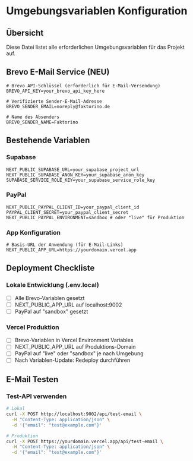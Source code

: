 # Umgebungsvariablen Konfiguration

## Übersicht
Diese Datei listet alle erforderlichen Umgebungsvariablen für das Projekt auf.

## Brevo E-Mail Service (NEU)

```env
# Brevo API-Schlüssel (erforderlich für E-Mail-Versendung)
BREVO_API_KEY=your_brevo_api_key_here

# Verifizierte Sender-E-Mail-Adresse
BREVO_SENDER_EMAIL=noreply@faktorino.de

# Name des Absenders
BREVO_SENDER_NAME=Faktorino
```

## Bestehende Variablen

### Supabase
```env
NEXT_PUBLIC_SUPABASE_URL=your_supabase_project_url
NEXT_PUBLIC_SUPABASE_ANON_KEY=your_supabase_anon_key
SUPABASE_SERVICE_ROLE_KEY=your_supabase_service_role_key
```

### PayPal
```env
NEXT_PUBLIC_PAYPAL_CLIENT_ID=your_paypal_client_id
PAYPAL_CLIENT_SECRET=your_paypal_client_secret
NEXT_PUBLIC_PAYPAL_ENVIRONMENT=sandbox # oder "live" für Produktion
```

### App Konfiguration
```env
# Basis-URL der Anwendung (für E-Mail-Links)
NEXT_PUBLIC_APP_URL=https://yourdomain.vercel.app
```

## Deployment Checkliste

### Lokale Entwicklung (.env.local)
- [ ] Alle Brevo-Variablen gesetzt
- [ ] NEXT_PUBLIC_APP_URL auf localhost:9002
- [ ] PayPal auf "sandbox" gesetzt

### Vercel Produktion
- [ ] Brevo-Variablen in Vercel Environment Variables
- [ ] NEXT_PUBLIC_APP_URL auf Produktions-Domain
- [ ] PayPal auf "live" oder "sandbox" je nach Umgebung
- [ ] Nach Variablen-Update: Redeploy durchführen

## E-Mail Testen

### Test-API verwenden
```bash
# Lokal
curl -X POST http://localhost:9002/api/test-email \
  -H "Content-Type: application/json" \
  -d '{"email": "test@example.com"}'

# Produktion
curl -X POST https://yourdomain.vercel.app/api/test-email \
  -H "Content-Type: application/json" \
  -d '{"email": "test@example.com"}'
```
